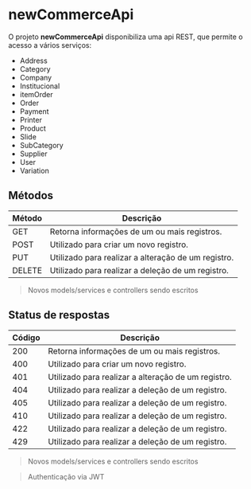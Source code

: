# newCommerceApi

O projeto <b>newCommerceApi</b> disponibiliza uma api REST, que permite o acesso a vários serviços:

* Address
* Category
* Company
* Institucional
* itemOrder
* Order
* Payment
* Printer
* Product
* Slide
* SubCategory
* Supplier
* User
* Variation

## Métodos

Método | Descrição
---- | ----------
GET | Retorna informações de um ou mais registros.
POST | Utilizado para criar um novo registro.
PUT | Utilizado para realizar a alteração de um registro.
DELETE | Utilizado para realizar a deleção de um registro.
>Novos models/services e controllers sendo escritos


## Status de respostas


Código | Descrição
---- | ----------
200 | Retorna informações de um ou mais registros.
400 | Utilizado para criar um novo registro.
401 | Utilizado para realizar a alteração de um registro.
404 | Utilizado para realizar a deleção de um registro.
405 | Utilizado para realizar a deleção de um registro.
410 | Utilizado para realizar a deleção de um registro.
422 | Utilizado para realizar a deleção de um registro.
429 | Utilizado para realizar a deleção de um registro.

>Novos models/services e controllers sendo escritos



>Authenticação via JWT

